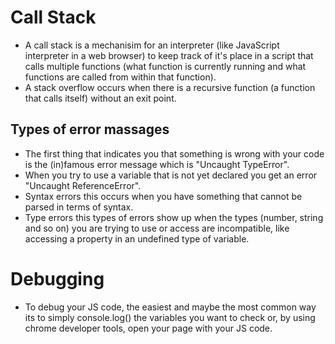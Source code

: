 # Call Stack 
* A call stack is a mechanisim for an interpreter (like JavaScript interpreter in a web browser) to keep track of it's place in a script that calls multiple functions (what function is currently running and what functions are called from within that function).
* A stack overflow occurs when there is a recursive function (a function that calls itself) without an exit point.

## Types of error massages
* The first thing that indicates you that something is wrong with your code is the (in)famous error message which is "Uncaught TypeError".
* When you try to use a variable that is not yet declared you get an error "Uncaught ReferenceError".
* Syntax errors this occurs when you have something that cannot be parsed in terms of syntax.
* Type errors this types of errors show up when the types (number, string and so on) you are trying to use or access are incompatible, like accessing a property in an undefined type of variable.

# Debugging
* To debug your JS code, the easiest and maybe the most common way its to simply console.log() the variables you want to check or, by using chrome developer tools, open your page with your JS code.